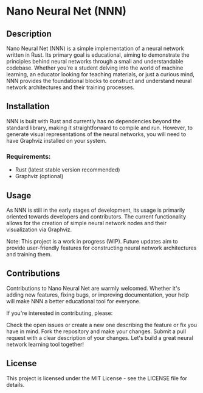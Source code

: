 # Nano Neural Net (NNN)
## Description
Nano Neural Net (NNN) is a simple implementation of a neural network written in Rust. Its primary goal is educational, aiming to demonstrate the principles behind neural networks through a small and understandable codebase. Whether you're a student delving into the world of machine learning, an educator looking for teaching materials, or just a curious mind, NNN provides the foundational blocks to construct and understand neural network architectures and their training processes.

## Installation
NNN is built with Rust and currently has no dependencies beyond the standard library, making it straightforward to compile and run. However, to generate visual representations of the neural networks, you will need to have Graphviz installed on your system.

### Requirements:
- Rust (latest stable version recommended)
- Graphviz (optional)

## Usage
As NNN is still in the early stages of development, its usage is primarily oriented towards developers and contributors. The current functionality allows for the creation of simple neural network nodes and their visualization via Graphviz.

Note: This project is a work in progress (WIP). Future updates aim to provide user-friendly features for constructing neural network architectures and training them.

## Contributions
Contributions to Nano Neural Net are warmly welcomed. Whether it's adding new features, fixing bugs, or improving documentation, your help will make NNN a better educational tool for everyone.

If you're interested in contributing, please:

Check the open issues or create a new one describing the feature or fix you have in mind.
Fork the repository and make your changes.
Submit a pull request with a clear description of your changes.
Let's build a great neural network learning tool together!

## License
This project is licensed under the MIT License - see the LICENSE file for details.